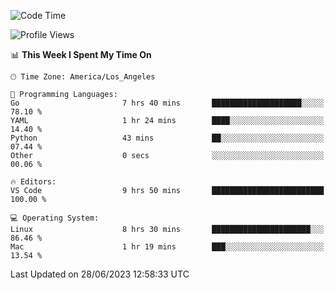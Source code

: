 <!--START_SECTION:waka-->
![Code Time](http://img.shields.io/badge/Code%20Time-449%20hrs%209%20mins-blue)

![Profile Views](http://img.shields.io/badge/Profile%20Views-0-blue)

📊 **This Week I Spent My Time On** 

```text
🕑︎ Time Zone: America/Los_Angeles

💬 Programming Languages: 
Go                       7 hrs 40 mins       ████████████████████░░░░░   78.10 % 
YAML                     1 hr 24 mins        ████░░░░░░░░░░░░░░░░░░░░░   14.40 % 
Python                   43 mins             ██░░░░░░░░░░░░░░░░░░░░░░░   07.44 % 
Other                    0 secs              ░░░░░░░░░░░░░░░░░░░░░░░░░   00.06 % 

🔥 Editors: 
VS Code                  9 hrs 50 mins       █████████████████████████   100.00 % 

💻 Operating System: 
Linux                    8 hrs 30 mins       ██████████████████████░░░   86.46 % 
Mac                      1 hr 19 mins        ███░░░░░░░░░░░░░░░░░░░░░░   13.54 % 
```


 Last Updated on 28/06/2023 12:58:33 UTC
<!--END_SECTION:waka-->
